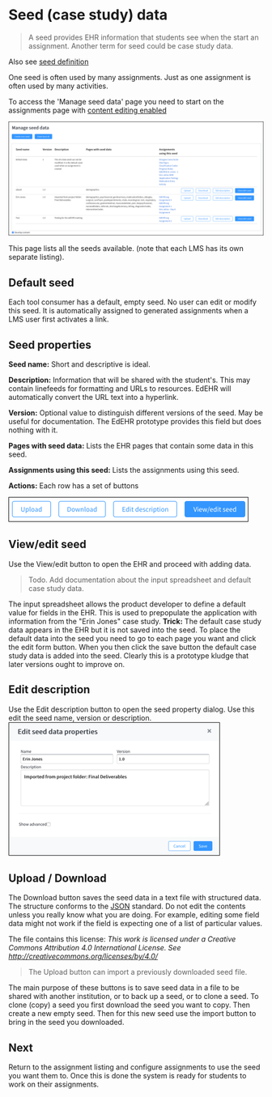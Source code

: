 # Seed (case study) data

> A seed provides EHR information that students see when the start an assignment. Another term for seed could be case study data.

Also see [seed definition](/shared/definition.md#seed)

One seed is often used by many assignments.  Just as one assignment is often used by many activities.


To access the 'Manage seed data' page you need to start on the assignments page with [content editing enabled](/course-designer/cd-edehr.md#content-development) 

![1]

This page lists all the seeds available.  (note that each LMS has its own separate listing).

## Default seed

Each tool consumer has a default, empty seed. No user can edit or modify this seed. It is automatically assigned to generated assignments when a LMS user first activates a link.

## Seed properties

**Seed name:** Short and descriptive is ideal.

**Description:** Information that will be shared with the student's. This may contain linefeeds for formatting and URLs to resources. EdEHR will automatically convert the URL text into a hyperlink.

**Version:** Optional value to distinguish different versions of the seed. May be useful for documentation.  The EdEHR prototype provides this field but does nothing with it. 

**Pages with seed data:** Lists the EHR pages that contain some data in this seed.

**Assignments using this seed:** Lists the assignments using this seed.

**Actions:** Each row has a set of buttons 

![2] 

## View/edit seed

Use the View/edit button to open the EHR and proceed with adding data.  

> Todo. Add documentation about the input spreadsheet and default case study data.

The input spreadsheet allows the product developer to define a default value for fields in the EHR.  This is used to prepopulate the application with information from the "Erin Jones" case study. 
**Trick:** The default case study data appears in the EHR but it is not saved into the seed. To place the default data into the seed you need to go to each page you want and click the edit form button.  When you then click the save button the default case study data is added into the seed.  Clearly this is a prototype kludge that later versions ought to improve on.


## Edit description

Use the Edit description button to open the seed property dialog.  Use this edit the seed name, version or description. 
![3]


## Upload / Download

The Download button saves the seed data in a text file with structured data. The structure conforms to the [JSON](http://www.json.org/) standard.
Do not edit the contents unless you really know what you are doing. For example, editing some field data might not work if the field is expecting one of a list of particular values.    

The file contains this license: *This work is licensed under a Creative Commons Attribution 4.0 International License. See http://creativecommons.org/licenses/by/4.0/*
 
> The Upload button can import a previously downloaded seed file.

The main purpose of these buttons is to save seed data in a file to be shared with another institution, or to back up a seed, or to clone a seed.  To clone (copy) a seed you first download the seed you want to copy.  Then create a new empty seed.  Then for this new seed use the import button to bring in the seed you downloaded.
 

## Next
Return to the assignment listing and configure assignments to use the seed you want them to.  Once this is done the system is ready for students to work on their assignments.


[1]: ../images/edehr-seed-list.png "EdEHR seed listing"
[2]: ../images/edehr-seed-controls.png "Seed edit controls"
[3]: ../images/edehr-seed-edit-props.png "Edit seed properties"
